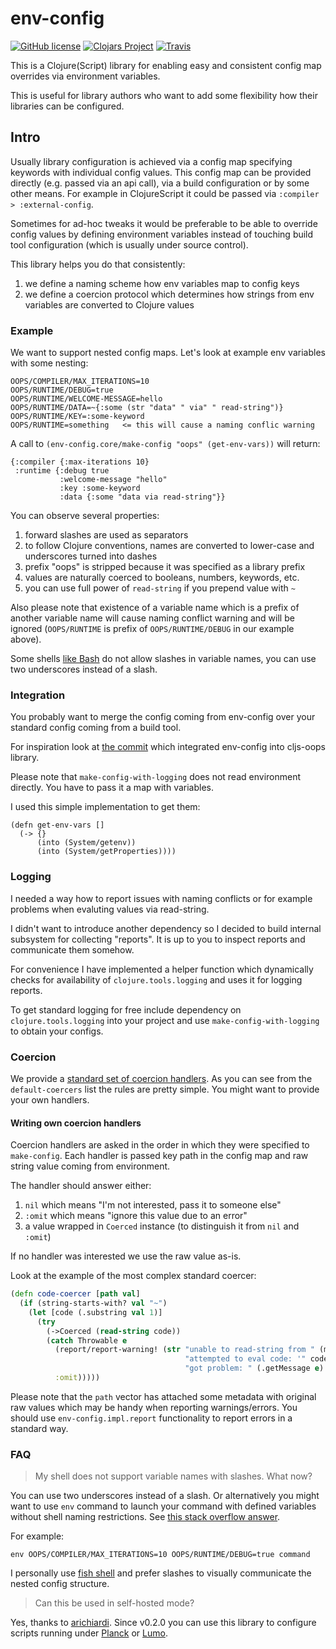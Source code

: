 # env-config

[![GitHub license](https://img.shields.io/github/license/binaryage/env-config.svg)](license.txt) 
[![Clojars Project](https://img.shields.io/clojars/v/binaryage/env-config.svg)](https://clojars.org/binaryage/env-config) 
[![Travis](https://img.shields.io/travis/binaryage/env-config.svg)](https://travis-ci.org/binaryage/env-config) 

This is a Clojure(Script) library for enabling easy and consistent config map overrides via environment variables.

This is useful for library authors who want to add some flexibility how their libraries can be configured.

## Intro

Usually library configuration is achieved via a config map specifying keywords with individual config values.
This config map can be provided directly (e.g. passed via an api call), via a build configuration or by some other means. 
For example in ClojureScript it could be passed via `:compiler > :external-config`.

Sometimes for ad-hoc tweaks it would be preferable to be able to override config values 
by defining environment variables instead of touching build tool configuration (which is usually under source control).

This library helps you do that consistently:

  1. we define a naming scheme how env variables map to config keys
  2. we define a coercion protocol which determines how strings from env variables are converted to Clojure values
  
### Example

We want to support nested config maps. Let's look at example env variables with some nesting:
 
    OOPS/COMPILER/MAX_ITERATIONS=10
    OOPS/RUNTIME/DEBUG=true
    OOPS/RUNTIME/WELCOME-MESSAGE=hello
    OOPS/RUNTIME/DATA=~{:some (str "data" " via" " read-string")}
    OOPS/RUNTIME/KEY=:some-keyword
    OOPS/RUNTIME=something   <= this will cause a naming conflic warning
    
A call to `(env-config.core/make-config "oops" (get-env-vars))` will return:
 
    {:compiler {:max-iterations 10}
     :runtime {:debug true
               :welcome-message "hello"
               :key :some-keyword
               :data {:some "data via read-string"}}

You can observe several properties:

  1. forward slashes are used as separators
  2. to follow Clojure conventions, names are converted to lower-case and underscores turned into dashes
  2. prefix "oops" is stripped because it was specified as a library prefix
  3. values are naturally coerced to booleans, numbers, keywords, etc.
  4. you can use full power of `read-string` if you prepend value with `~`

Also please note that existence of a variable name which is a prefix of another variable name will cause
naming conflict warning and will be ignored (`OOPS/RUNTIME` is prefix of `OOPS/RUNTIME/DEBUG` in our example above).

Some shells [like Bash](http://stackoverflow.com/a/2821183/84283) do not allow slashes in variable names, you can use two underscores instead of a slash.

### Integration

You probably want to merge the config coming from env-config over your standard config coming from a build tool.

For inspiration look at [the commit](https://github.com/binaryage/cljs-oops/commit/1a2a1794f59e47710b5c9e025a420ed25db4d4ed) 
which integrated env-config into cljs-oops library.

Please note that `make-config-with-logging` does not read environment directly. You have to pass it a map with variables.

I used this simple implementation to get them:
```
(defn get-env-vars []
  (-> {}
      (into (System/getenv))
      (into (System/getProperties))))
```

### Logging

I needed a way how to report issues with naming conflicts or for example problems when evaluting values via read-string.

I didn't want to introduce another dependency so I decided to build internal subsystem for collecting "reports". It is up
to you to inspect reports and communicate them somehow. 

For convenience I have implemented a helper function which dynamically checks for availability of `clojure.tools.logging`
 and uses it for logging reports. 
 
To get standard logging for free include dependency on `clojure.tools.logging` into your project and use `make-config-with-logging` 
to obtain your configs.

### Coercion

We provide a [standard set of coercion handlers](https://github.com/binaryage/env-config/blob/master/src/lib/env_config/impl/coercers.clj). 
As you can see from the `default-coercers` list the rules are pretty simple. You might want to provide your own handlers.
 
#### Writing own coercion handlers

Coercion handlers are asked in the order in which they were specified to `make-config`. 
Each handler is passed key path in the config map and raw string value coming from environment. 

The handler should answer either: 

  1. `nil` which means "I'm not interested, pass it to someone else"
  2. `:omit` which means "ignore this value due to an error"
  3. a value wrapped in `Coerced` instance (to distinguish it from `nil` and `:omit`)
  
If no handler was interested we use the raw value as-is.

Look at the example of the most complex standard coercer:

```clojure
(defn code-coercer [path val]
  (if (string-starts-with? val "~")
    (let [code (.substring val 1)]
      (try
        (->Coerced (read-string code))
        (catch Throwable e
          (report/report-warning! (str "unable to read-string from " (make-var-description (meta path)) ", "
                                       "attempted to eval code: '" code "', "
                                       "got problem: " (.getMessage e) "."))
          :omit)))))
```

Please note that the `path` vector has attached some metadata with original raw values which may be handy when 
reporting warnings/errors. You should use `env-config.impl.report` functionality to report errors in a standard way.

### FAQ

> My shell does not support variable names with slashes. What now?

You can use two underscores instead of a slash. Or alternatively you might want to use `env` command to launch your command with
defined variables without shell naming restrictions. See [this stack overflow answer](http://unix.stackexchange.com/a/93533/188074).
 
For example:
 
    env OOPS/COMPILER/MAX_ITERATIONS=10 OOPS/RUNTIME/DEBUG=true command
 
I personally use [fish shell](https://fishshell.com) and prefer slashes to visually communicate the nested config structure.

> Can this be used in self-hosted mode?

Yes, thanks to [arichiardi](https://github.com/arichiardi). Since v0.2.0 you can use this library to configure scripts running
 under [Planck](https://github.com/mfikes/planck) or [Lumo](https://github.com/anmonteiro/lumo).
